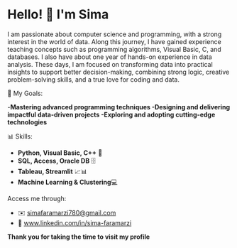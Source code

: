 # Hello! 👋 I'm Sima


  I am passionate about computer science and programming, with a strong interest in the world of data. Along this journey, I have 
  gained experience teaching concepts such as programming algorithms, Visual Basic, C, and databases. I also have about one year of 
  hands-on experience in data analysis. These days, I am focused on transforming data into practical insights to support better 
  decision-making, combining strong logic, creative problem-solving skills, and a true love for coding and data.

🎯 My Goals:

-**Mastering advanced programming techniques
-Designing and delivering impactful data-driven projects
-Exploring and adopting cutting-edge technologies**


📊 Skills:
- **Python, Visual Basic, C++** 🐍
- **SQL, Access, Oracle DB** 🗄️
- **Tableau, Streamlit** 📈📊 
- **Machine Learning & Clustering**💻



  
Access me through: 

- ✉️️ simafaramarzi780@gmail.com
- 🔗 www.linkedin.com/in/sima-faramarzi

**Thank you for taking the time to visit my profile**
